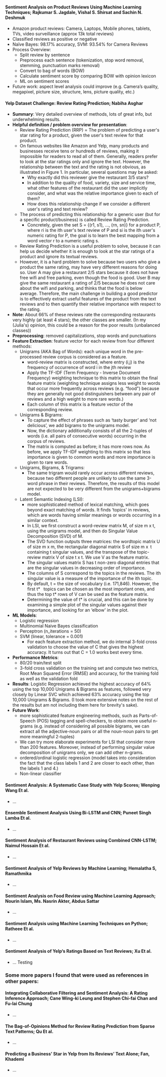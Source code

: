#### Sentiment Analysis on Product Reviews Using Machine Learning Techniques; Rajkumar S. Jagdale, Vishal S. Shirsat and Sachin N. Deshmuk
* Amazon product reviews: Camera, Laptops, Mobile phones, tablets, TVs, video surveillance (approx 13k total reviews)
* Classified reviews as positive or negative
* Naïve Bayes: 98.17% accuracy, SVM: 93.54% for Camera Reviews
* Process Overview:
  * Split review by sentence
  * Preprocess each sentence (tokenization, stop word removal, stemming, punctuation marks removal)
  * Convert to bag of words (BOW)
  * Calculate sentiment score by comparing BOW with opinion lexicon
  * ML on sentiment scores
* Future work: aspect level analysis could improve (e.g. Camera’s quality, megapixel, picture size, structure, lens, picture quality, etc.)

#### Yelp Dataset Challenge: Review Rating Prediction; Nabiha Asghar
* **Summary**: Very detailed overview of methods, lots of great info, but underwhelming results.
* **Helpful definition / problem overview for presentation**:
  * Review Rating Prediction (RRP) = The problem of predicting a user's star rating for a product, given the user's text review for that product.
  * On famous websites like Amazon and Yelp, many products and businesses receive tens or hundreds of reviews, making it impossible for readers to read all of them. Generally, readers prefer to look at the star ratings only and ignore the text. However, the relationship between the text and the rating is not obvious, as illustrated in Figure 1. In particular, several questions may be asked:
    * Why exactly did this reviewer give the restaurant 3/5 stars?
    * In addition to the quality of food, variety, size and service time, what other features of the restaurant did the user implicitly consider, and what was the relative importance given to each of them?
    * How does this relationship change if we consider a different user's rating and text review?
  * The process of predicting this relationship for a generic user (but for a specific product/business) is called Review Rating Prediction.
    * Concretely, given the set S = {(r1, s1), …, (rn, sn)} for a product P, where ri is the ith user's text review of P and si is the ith user's numeric rating for P, the goal is to learn the best mapping from a word vector r to a numeric rating s.
  * Review Rating Prediction is a useful problem to solve, because it can help us decide whether it is enough to look at the star ratings of a product and ignore its textual reviews.
  * However, it is a hard problem to solve because two users who give a product the same rating, may have very different reasons for doing so. User A may give a restaurant 2/5 stars because it does not have free wifi and free parking, even though the food is good. User B may give the same restaurant a rating of 2/5 because he does not care about the wifi and parking, and thinks that the food is below average. Therefore, the main challenge in building a good predictor is to effectively extract useful features of the product from the text reviews and to then quantify their relative importance with respect to the rating.
* **Note**: About 66% of these reviews rate the corresponding restaurants very highly (at least 4 stars); the other classes are smaller. (In my (Julia's) opinion, this could be a reason for the poor results (unbalanced classes))
* **Preprocessing**: removed capitalizations, stop words and punctuations
* **Feature Extraction**: feature vector for each review from four different methods:
  * Unigrams (AKA Bag of Words): each unique word in the pre-processed review corpus is considered as a feature.
     * word-review matrix is constructed, where entry (i,j) is the frequency of occurrence of word i in the jth review
     * Apply the TF-IDF (Term Frequency - Inverse Document Frequency) weighting technique to this matrix to obtain the final feature matrix (weighting technique assigns less weight to words that occur more frequently across reviews (e.g. “food") because they are generally not good distinguishers between any pair of reviews and a high weight to more rare words.)
     * Each column of this matrix is a feature vector of the corresponding review.
  * Unigrams & Bigrams:
     * To capture the effect of phrases such as ‘tasty burger’ and ‘not delicious’, we add bigrams to the unigrams model.
     * Now, the dictionary additionally consists of all the 2-tuples of words (i.e. all pairs of consecutive words) occurring in the corpus of reviews.
     * The matrix is computed as before; it has more rows now. As before, we apply TF-IDF weighting to this matrix so that less importance is given to common words and more importance is given to rare words.
  * Unigrams, Bigrams, & Trigrams:
     * The same trigram would rarely occur across different reviews, because two different people are unlikely to use the same 3-word phrase in their reviews. Therefore, the results of this model are not expected to be very different from the unigrams+bigrams model.
  * Latent Semantic Indexing (LSI):
     * more sophisticated method of lexical matching, which goes beyond exact matching of words. It finds ‘topics' in reviews, which are words having similar meanings or words occurring in a similar context.
     * In LSI, we first construct a word-review matrix M, of size m x t, using the unigrams model, and then do Singular Value Decomposition (SVD) of M.
     * The SVD function outputs three matrices: the wordtopic matrix U of size m x m, the rectangular diagonal matrix S of size m x t containing t singular values, and the transpose of the topic-review matrix V of size t x t. We use V as the feature matrix.
     * The singular values matrix S has t non-zero diagonal entries that are the singular values in decreasing order of importance.
     * The columns of S correspond to the topics in the reviews. The ith singular value is a measure of the importance of the ith topic.
     * By default, t = the size of vocabulary (i.e. 171,846). However, the first t*  topics can be chosen as the most important ones, and thus the top t*  rows of V can be used as the feature matrix.
     * Determining the value of t* is crucial, and this can be done by examining a simple plot of the singular values against their importance, and looking for an ‘elbow' in the plot.
* **ML Models**:
  * Logistic regression
  * Multinomial Naive Bayes classification
  * Perceptron (n_iterations = 50)
  * SVM (linear, tolerance = 0.001)
     * For each feature extraction method, we do internal 3-fold cross validation to choose the value of C that gives the highest accuracy. It turns out that C = 1.0 works best every time.
* **Performance Metrics**:
  * 80/20 train/test split
  * 3-fold cross validation on the training set and compute two metrics, Root Mean Squared Error (RMSE) and accuracy, for the training fold as well as the validation fold
* **Results**: Logistic Regression achieved the highest accuracy of 64% using the top 10,000 Unigrams & Bigrams as features, followed very closely by Linear SVC which achieved 63% accuracy using the top 10,000 Unigrams & Bigrams. (I took more extensive notes on the rest of the results but am not including them here for brevity's sake).
* **Future Work**:
  * more sophisticated feature engineering methods, such as Parts-of-Speech (POS) tagging and spell-checkers, to obtain more useful n-grams (e.g. instead of considering all possible bigrams, we can extract all the adjective-noun pairs or all the noun-noun pairs to get more meaningful 2-tuples)
  * We can try more elaborate experiments for LSI that consider more than 200 features. Moreover, instead of performing singular value decomposition of unigrams only, we can add other n-grams.
  * ordered/ordinal logistic regression (model takes into consideration the fact that the class labels 1 and 2 are closer to each other, than the labels 1 and 4.)
  * Non-linear classifier 

#### Sentiment Analysis: A Systematic Case Study with Yelp Scores; Wenping Wang Et al.
* ...

#### Ensemble Sentiment Analysis Using Bi-LSTM and CNN; Puneet Singh Lamba Et al.
* ...

#### Sentiment Analysis of Restaurant Reviews using Combined CNN-LSTM; Naimul Hossain Et al.
* ...

#### Sentiment Analysis of Yelp Reviews by Machine Learning; Hemalatha S, Ramathmika
* ...

#### Sentiment Analysis on Food Review using Machine Learning Approach; Nourin Islam, Ms. Nasrin Akter, Abdus Sattar
* ...

#### Sentiment Analysis using Machine Learning Techniques on Python; Ratheee Et al.
* ...

#### Sentiment Analysis of Yelp‘s Ratings Based on Text Reviews; Xu Et al.
* ... Testing

### Some more papers I found that were used as references in other papers:

#### Integrating Collaborative Filtering and Sentiment Analysis: A Rating Inference Approach; Cane Wing-ki Leung and Stephen Chi-fai Chan and Fu-lai Chung
* ...

#### The Bag-of-Opinions Method for Review Rating Prediction from Sparse Text Patterns; Qu Et al.
* ...

#### Predicting a Business’ Star in Yelp from Its Reviews’ Text Alone; Fan, Khademi
* ...

